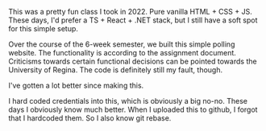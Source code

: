 This was a pretty fun class I took in 2022. Pure vanilla HTML + CSS + JS. These days, I'd prefer a TS + React + .NET stack, but I still have a soft spot for this simple setup.

Over the course of the 6-week semester, we built this simple polling website. The functionality is according to the assignment document. Criticisms towards certain functional decisions can be pointed towards the University of Regina. The code is definitely still my fault, though.

I've gotten a lot better since making this.

I hard coded credentials into this, which is obviously a big no-no. These days I obviously know much better. When I uploaded this to github, I forgot that I hardcoded them. So I also know git rebase.

